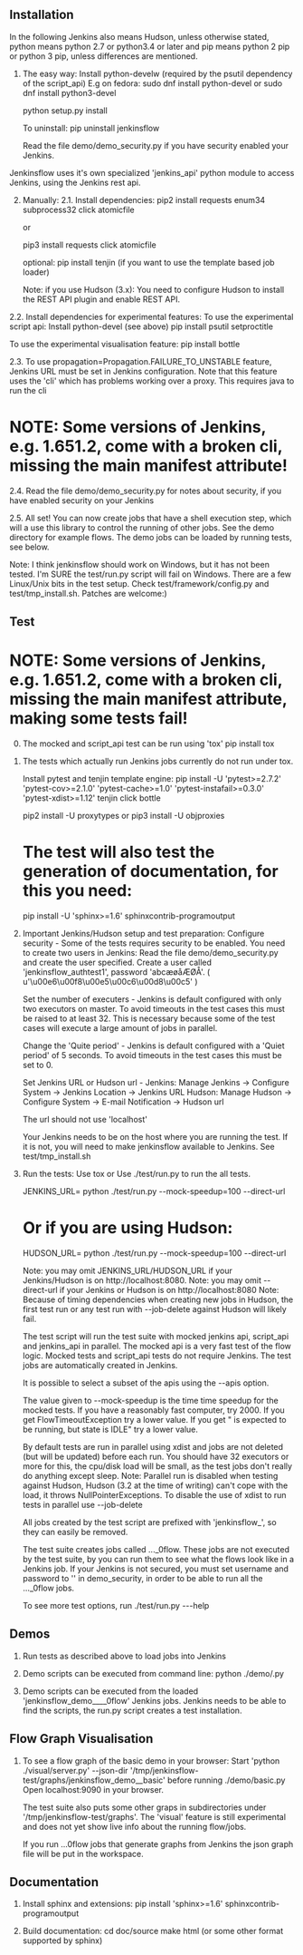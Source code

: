 Installation
------------

In the following Jenkins also means Hudson, unless otherwise stated, python means python 2.7 or python3.4
or later and pip means python 2 pip or python 3 pip, unless differences are mentioned.

1. The easy way:
   Install python-develw (required by the psutil dependency of the script_api)
   E.g on fedora:
   sudo dnf install python-devel
   or
   sudo dnf install python3-devel

   python setup.py install

   To uninstall:
   pip uninstall jenkinsflow

   Read the file demo/demo_security.py if you have security enabled your Jenkins.

Jenkinsflow uses it's own specialized 'jenkins_api' python module to access Jenkins, using the Jenkins rest api.

2. Manually:
2.1. Install dependencies:
   pip2 install requests enum34 subprocess32 click atomicfile

   or

   pip3 install requests click atomicfile

   optional: pip install tenjin (if you want to use the template based job loader)

   Note: if you use Hudson (3.x): You need to configure Hudson to install the REST API plugin and enable REST API.

2.2. Install dependencies for experimental features:
   To use the experimental script api:
     Install python-devel (see above)
     pip install psutil setproctitle

   To use the experimental visualisation feature:
     pip install bottle

2.3. To use propagation=Propagation.FAILURE_TO_UNSTABLE feature, Jenkins URL must be set in Jenkins configuration.
   Note that this feature uses the 'cli' which has problems working over a proxy.
   This requires java to run the cli
   # NOTE: Some versions of Jenkins, e.g. 1.651.2, come with a broken cli, missing the main manifest attribute!

2.4. Read the file demo/demo_security.py for notes about security, if you have enabled security on your Jenkins

2.5. All set! You can now create jobs that have a shell execution step, which will a use this library to control the running of other jobs.
   See the demo directory for example flows. The demo jobs can be loaded by running tests, see below.


Note: I think jenkinsflow should work on Windows, but it has not been tested.
   I'm SURE the test/run.py script will fail on Windows. There are a few Linux/Unix bits in the test setup. Check test/framework/config.py and
   test/tmp_install.sh. Patches are welcome:)


Test
----

# NOTE: Some versions of Jenkins, e.g. 1.651.2, come with a broken cli, missing the main manifest attribute, making some tests fail!

0. The mocked and script_api test can be run using 'tox'
   pip install tox

1. The tests which actually run Jenkins jobs currently do not run under tox.

   Install pytest and tenjin template engine:
   pip install -U 'pytest>=2.7.2' 'pytest-cov>=2.1.0' 'pytest-cache>=1.0' 'pytest-instafail>=0.3.0' 'pytest-xdist>=1.12' tenjin click bottle

   pip2 install -U proxytypes
   or
   pip3 install -U objproxies

   # The test will also test the generation of documentation, for this you need:
   pip install -U 'sphinx>=1.6' sphinxcontrib-programoutput


2. Important Jenkins/Hudson setup and test preparation:
   Configure security -
      Some of the tests requires security to be enabled.
      You need to create two users in Jenkins:
      Read the file demo/demo_security.py and create the user specified.
      Create a user called 'jenkinsflow_authtest1', password 'abcæøåÆØÅ'. ( u'\u00e6\u00f8\u00e5\u00c6\u00d8\u00c5' )

   Set the number of executers -
      Jenkins is default configured with only two executors on master. To avoid timeouts in the test cases this must be raised to at least 32.
      This is necessary because some of the test cases will execute a large amount of jobs in parallel.

   Change the 'Quite period' -
      Jenkins is default configured with a 'Quiet period' of 5 seconds. To avoid timeouts in the test cases this must be set to 0.

   Set Jenkins URL or Hudson url -
     Jenkins: Manage Jenkins -> Configure System -> Jenkins Location -> Jenkins URL
     Hudson: Manage Hudson -> Configure System -> E-mail Notification -> Hudson url

     The url should not use 'localhost'

   Your Jenkins needs to be on the host where you are running the test. If it is not, you will need to make jenkinsflow available to Jenkins. See
   test/tmp_install.sh

3. Run the tests:
   Use tox
   or
   Use ./test/run.py to run the all tests.

   JENKINS_URL=<your Jenkins> python ./test/run.py --mock-speedup=100 --direct-url <non proxied url different from JENKINS_URL>
   # Or if you are using Hudson:
   HUDSON_URL=<your Hudson> python ./test/run.py --mock-speedup=100  --direct-url <non proxied url different from HUDSON_URL>

   Note: you may omit JENKINS_URL/HUDSON_URL if your Jenkins/Hudson is on http://localhost:8080.
   Note: you may omit --direct-url if your Jenkins or Hudson is on http://localhost:8080
   Note: Because of timing dependencies when creating new jobs in Hudson, the first test run or any test run with --job-delete against Hudson will likely fail.

   The test script will run the test suite with mocked jenkins api, script_api and jenkins_api in parallel. The mocked api is a very fast test of the flow logic.
   Mocked tests and script_api tests do not require Jenkins.
   The test jobs are automatically created in Jenkins.

   It is possible to select a subset of the apis using the --apis option.

   The value given to --mock-speedup is the time time speedup for the mocked tests. If you have a reasonably fast computer, try 2000.
   If you get FlowTimeoutException try a lower value.
   If you get "<job> is expected to be running, but state is IDLE" try a lower value.

   By default tests are run in parallel using xdist and jobs are not deleted (but will be updated) before each run.
   You should have 32 executors or more for this, the cpu/disk load will be small, as the test jobs don't really do anything except sleep.
   Note: Parallel run is disabled when testing against Hudson, Hudson (3.2 at the time of writing) can't cope with the load, it throws NullPointerExceptions.
   To disable the use of xdist to run tests in parallel use --job-delete

   All jobs created by the test script are prefixed with 'jenkinsflow_', so they can easily be removed.

   The test suite creates jobs called ..._0flow. These jobs are not executed by the test suite, by you can run them to see what the flows look like in a Jenkins job.
   If your Jenkins is not secured, you must set username and password to '' in demo_security,  in order to be able to run all the ..._0flow jobs.

   To see more test options, run ./test/run.py ---help


Demos
----

1. Run tests as described above to load jobs into Jenkins

2. Demo scripts can be executed from command line:
   python ./demo/<demo>.py

3. Demo scripts can be executed from the loaded 'jenkinsflow_demo__<demo-name>__0flow' Jenkins jobs.
   Jenkins needs to be able to find the scripts, the run.py script creates a test installation.


Flow Graph Visualisation
-----------------------

1. To see a flow graph of the basic demo in your browser:
   Start 'python ./visual/server.py' --json-dir '/tmp/jenkinsflow-test/graphs/jenkinsflow_demo__basic' before running ./demo/basic.py
   Open localhost:9090 in your browser.

   The test suite also puts some other graps in subdirectories under '/tmp/jenkinsflow-test/graphs'.
   The 'visual' feature is still experimental and does not yet show live info about the running flow/jobs.

   If you run ...0flow jobs that generate graphs from Jenkins the json graph file will be put in the workspace.


Documentation
----

1. Install sphinx and extensions:
   pip install 'sphinx>=1.6' sphinxcontrib-programoutput

2. Build documentation:
   cd doc/source
   make html (or some other format supported by sphinx)
